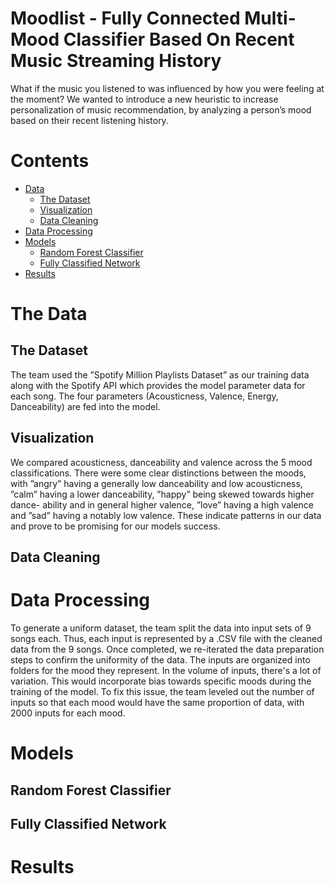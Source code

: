 # Moodlist - Fully Connected Multi-Mood Classifier Based On Recent Music Streaming History

What if the music you listened to was influenced by how you were feeling at the moment? 
We wanted to introduce a new heuristic to increase personalization of music recommendation, by analyzing a person’s mood based on their recent listening history. 

# Contents
- [Data](#the-data)
  * [The Dataset](#the-dataset)
  * [Visualization](#visualization)
  * [Data Cleaning](#data-cleaning)
- [Data Processing](#data-processing)
- [Models](#models)
  * [Random Forest Classifier](#random-forest-classifier)
  * [Fully Classified Network](#fully-connected-network)
- [Results](#results)

# The Data

## The Dataset

The team used the ”Spotify Million Playlists Dataset” as our training data along with the Spotify API which provides the model parameter data for each song. The four parameters (Acousticness, Valence, Energy, Danceability) are fed into the model.
## Visualization

We compared acousticness, danceability and valence across the 5 mood classifications. There were
some clear distinctions between the moods, with ”angry” having a generally low danceability and
low acousticness, ”calm” having a lower danceability, ”happy” being skewed towards higher dance-
ability and in general higher valence, ”love” having a high valence and ”sad” having a notably low
valence. These indicate patterns in our data and prove to be promising for our models success.

## Data Cleaning


# Data Processing

To generate a uniform dataset, the team split the data into input sets of 9 songs each. Thus, each input is represented by a .CSV file with the cleaned data from the 9 songs. Once completed, we re-iterated the data preparation steps to confirm the uniformity of the data. The inputs are organized into folders for the mood they represent. In the volume of inputs, there's a lot of variation. This would incorporate bias towards specific moods during the training of the model. To fix this issue, the team leveled out the number of inputs so that each mood would have the same proportion of data, with 2000 inputs for each mood.

# Models
 
## Random Forest Classifier

## Fully Classified Network

# Results
